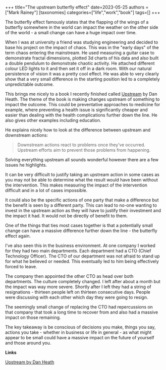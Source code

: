 +++
title="The upstream butterfly effect"
date=2023-05-25
authors = ["Mark Rainey"]
[taxonomies]
categories=["life","work","book"]
tags=[]
+++

The butterfly effect famously states that the flapping of the wings of a butterfly somewhere in the world can impact the weather on the other side of the world - a small change can have a huge impact over time.

<!-- more -->

When I was at university a friend was studying engineering and decided to base his project on the impact of chaos. This was in the "early days" of the term chaos entering the mainstream. He used measuring a guitar case to demonstrate fractal dimensions, plotted 3d charts of his data and also built a double pendulum to demonstrate chaotic activity. He attached different colour LED lights to it and then set it off in a dark room. With our natural persistence of vision it was a pretty cool effect. He was able to very clearly show that a very small difference in the starting position led to a completely unpredictable outcome.

This brings me nicely to a book I recently finished called [Upstream](https://www.amazon.co.uk/gp/product/B07VMVZ9MN/) by Dan Heath. The theme of the book is making changes upstream of something to impact the outcome. This could be preventative approaches to medicine for example, where preventing a health issue is significantly cheaper and easier than dealing with the health complications further down the line. He also gives other examples including education.

He explains nicely how to look at the difference between upstream and downstream actions:

> Downstream actions react to problems once they’ve occurred. Upstream efforts aim to prevent those problems from happening.

Solving everything upstream all sounds wonderful however there are a few issues he highlights. 

It can be very difficult to justify taking an upstream action in some cases as you may not be able to determine what the result would have been without the intervention. This makes measuring the impact of the intervention difficult and in a lot of cases impossible.

It could also be the specific actions of one party that make a difference but the benefit is seen by a different party. This can lead to no-one wanting to invest in the upstream action as they will have to justify their investment and the impact it had. It would not be directly of benefit to them.

One of the things that ties most cases together is that a potentially small change can have a massive difference further down the line - the butterfly effect again.

I've also seen this in the business environment. At one company I worked for they had two main departments. Each department had a CTO (Chief Technology Officer). The CTO of our department was not afraid to stand up for what he believed or needed. This eventually led to him being effectively forced to leave.

The company then appointed the other CTO as head over both departments. The culture completely changed. I left after about a month but the impact was way more severe. Shortly after I left they had a string of resignations - thirteen people left on thirteen consecutive days. People were discussing with each other which day they were going to resign.

The seemingly small change of replacing the CTO had repercussions on that company that took a long time to recover from and also had a massive impact on those remaining. 

The key takeaway is be conscious of decisions you make, things you say, actions you take - whether in business or life in general - as what might appear to be small could have a massive impact on the future of yourself and those around you.

__Links__

[Upstream by Dan Heath](https://www.amazon.co.uk/gp/product/B07VMVZ9MN/) 


